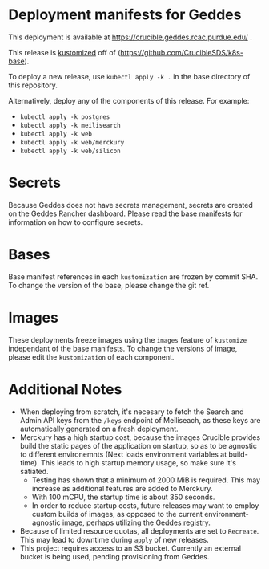 # Deployment manifests for Geddes

This deployment is available at https://crucible.geddes.rcac.purdue.edu/ .

This release is [kustomized](https://kustomize.io/) off of (https://github.com/CrucibleSDS/k8s-base).

To deploy a new release, use `kubectl apply -k .` in the base directory of this repository.

Alternatively, deploy any of the components of this release. For example:

- `kubectl apply -k postgres`
- `kubectl apply -k meilisearch`
- `kubectl apply -k web`
- `kubectl apply -k web/merckury`
- `kubectl apply -k web/silicon`

# Secrets

Because Geddes does not have secrets management, secrets are created on the Geddes Rancher dashboard. Please read the [base manifests](https://github.com/CrucibleSDS/k8s-base) for information on how to configure secrets.

# Bases

Base manifest references in each `kustomization` are frozen by commit SHA. To change the version of the base, please change the git ref.

# Images

These deployments freeze images using the `images` feature of `kustomize` independant of the base manifests. To change the versions of image, please edit the `kustomization` of each component.

# Additional Notes

- When deploying from scratch, it's necesary to fetch the Search and Admin API keys from the `/keys` endpoint of Meiliseach, as these keys are automatically generated on a fresh deployment.
- Merckury has a high startup cost, because the images Crucible provides build the static pages of the application on startup, so as to be agnostic to different environemnts (Next loads environment variables at build-time). This leads to high startup memory usage, so make sure it's satiated.
  - Testing has shown that a minimum of 2000 MiB is required. This may increase as additional features are added to Merckury.
  - With 100 mCPU, the startup time is about 350 seconds.
  - In order to reduce startup costs, future releases may want to employ custom builds of images, as opposed to the current environment-agnostic image, perhaps utilizing the [Geddes registry](https://geddes-registry.rcac.purdue.edu/).
- Because of limited resource quotas, all deployments are set to `Recreate`. This may lead to downtime during `apply` of new releases.
- This project requires access to an S3 bucket. Currently an external bucket is being used, pending provisioning from Geddes.
